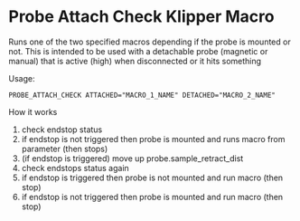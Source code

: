 # Probe Attach Check Klipper Macro

Runs one of the two specified macros depending if the probe is mounted or not.
This is intended to be used with a detachable probe (magnetic or manual) that is active (high) when disconnected or it hits something

Usage:
```
PROBE_ATTACH_CHECK ATTACHED="MACRO_1_NAME" DETACHED="MACRO_2_NAME"
```

How it works
1. check endstop status
2. if endstop is not triggered then probe is mounted and runs macro from parameter (then stops)
3. (if endstop is triggered) move up probe.sample_retract_dist
4. check endstops status again
5. if endstop is triggered then probe is not mounted and run macro (then stop)
6. if endstop is not triggered then probe is mounted and run macro (then stop)
